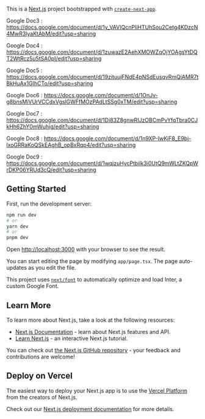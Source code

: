 This is a [Next.js](https://nextjs.org/) project bootstrapped with [`create-next-app`](https://github.com/vercel/next.js/tree/canary/packages/create-next-app).

Google Doc3 : https://docs.google.com/document/d/1y_VAVIQcnPIiHTUhSou2Cetg4KDzcN4MwR3lyaKtAbM/edit?usp=sharing

Google Doc4 : https://docs.google.com/document/d/1zuwazE2AehXMOWZqOjYOAgsYtDQT2WtRcz5u5tSA0pI/edit?usp=sharing

Google Doc5 : https://docs.google.com/document/d/19zituujFNdE4pNSdEusqvRmQjAMR7tBkHuAx1GIhCTo/edit?usp=sharing

Google Doc6 : https://docs.google.com/document/d/1OnJv-g8bnsMiVUrVCCdxVgslGWFfMOzPAdLtSSg0xTM/edit?usp=sharing

Google Doc7 : https://docs.google.com/document/d/1Di83Z8gnwRIJzOBCmPvYfqTbra0CJkHh6ZhY0mWuhig/edit?usp=sharing

Google Doc8 : https://docs.google.com/document/d/1n9XP-IwKjF8_E9bj-lxoGRRaKoQSkEAghB_opBxRqp4/edit?usp=sharing

Google Doc9 : https://docs.google.com/document/d/1wqjzuHycPtbilk3i0UtQ9mWLtZKQpWrDKP06YRUd3cQ/edit?usp=sharing

## Getting Started

First, run the development server:

```bash
npm run dev
# or
yarn dev
# or
pnpm dev
```

Open [http://localhost:3000](http://localhost:3000) with your browser to see the result.

You can start editing the page by modifying `app/page.tsx`. The page auto-updates as you edit the file.

This project uses [`next/font`](https://nextjs.org/docs/basic-features/font-optimization) to automatically optimize and load Inter, a custom Google Font.

## Learn More

To learn more about Next.js, take a look at the following resources:

- [Next.js Documentation](https://nextjs.org/docs) - learn about Next.js features and API.
- [Learn Next.js](https://nextjs.org/learn) - an interactive Next.js tutorial.

You can check out [the Next.js GitHub repository](https://github.com/vercel/next.js/) - your feedback and contributions are welcome!

## Deploy on Vercel

The easiest way to deploy your Next.js app is to use the [Vercel Platform](https://vercel.com/new?utm_medium=default-template&filter=next.js&utm_source=create-next-app&utm_campaign=create-next-app-readme) from the creators of Next.js.

Check out our [Next.js deployment documentation](https://nextjs.org/docs/deployment) for more details.
